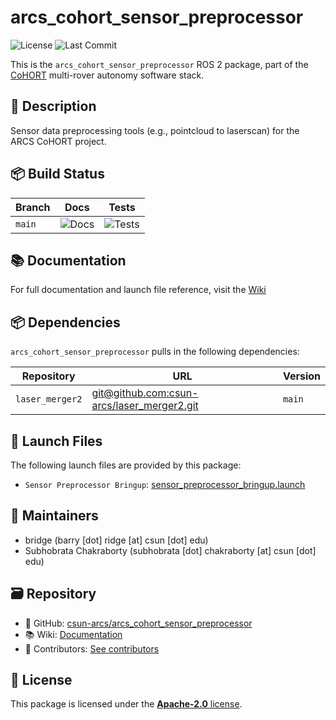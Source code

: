 # arcs_cohort_sensor_preprocessor

![License](https://img.shields.io/github/license/csun-arcs/arcs_cohort_sensor_preprocessor)
![Last Commit](https://img.shields.io/github/last-commit/csun-arcs/arcs_cohort_sensor_preprocessor)

This is the `arcs_cohort_sensor_preprocessor` ROS 2 package, part of the [CoHORT](https://github.com/csun-arcs/arcs_cohort) multi-rover autonomy software stack.

## 📝 Description

Sensor data preprocessing tools (e.g., pointcloud to laserscan) for the ARCS CoHORT project.

## 📦 Build Status

| Branch | Docs | Tests |
|--------|------|-------|
| `main` | ![Docs](https://github.com/csun-arcs/arcs_cohort_sensor_preprocessor/actions/workflows/generate-docs.yml/badge.svg?branch=main) | ![Tests](https://github.com/csun-arcs/arcs_cohort_sensor_preprocessor/actions/workflows/run-tests.yml/badge.svg?branch=main) |

## 📚 Documentation

For full documentation and launch file reference, visit the [Wiki](https://github.com/csun-arcs/arcs_cohort_sensor_preprocessor/wiki)

## 📦 Dependencies

`arcs_cohort_sensor_preprocessor` pulls in the following dependencies:

| Repository | URL | Version |
|------------|-----|---------|
| `laser_merger2` | [git@github.com:csun-arcs/laser_merger2.git](git@github.com:csun-arcs/laser_merger2.git) | `main` |

## 🚀 Launch Files

The following launch files are provided by this package:

- `Sensor Preprocessor Bringup`: [sensor_preprocessor_bringup.launch](https://github.com/csun-arcs/arcs_cohort_sensor_preprocessor/wiki/sensor_preprocessor_bringup.launch)

## 👥 Maintainers

- bridge (barry [dot] ridge [at] csun [dot] edu)
- Subhobrata Chakraborty (subhobrata [dot] chakraborty [at] csun [dot] edu)

## 🗃️ Repository

- 📁 GitHub: [csun-arcs/arcs_cohort_sensor_preprocessor](https://github.com/csun-arcs/arcs_cohort_sensor_preprocessor)
- 📚 Wiki: [Documentation](https://github.com/csun-arcs/arcs_cohort_sensor_preprocessor/wiki)
- 👥 Contributors: [See contributors](https://github.com/csun-arcs/arcs_cohort_sensor_preprocessor/graphs/contributors)

## 📄 License

This package is licensed under the [**Apache-2.0** license](https://github.com/csun-arcs/arcs_cohort_sensor_preprocessor/blob/main/LICENSE).
